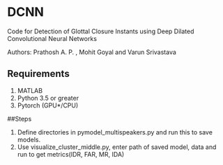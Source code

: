# DCNN

Code for Detection of Glottal Closure Instants using Deep
Dilated Convolutional Neural Networks

Authors: Prathosh A. P. , Mohit Goyal and Varun Srivastava

## Requirements
1. MATLAB
2. Python 3.5 or greater
3. Pytorch (GPU*/CPU)


##Steps

1. Define directories in pymodel\_multispeakers.py and run this to save models.
2. Use visualize\_cluster\_middle.py, enter path of saved model, data and run to get metrics(IDR, FAR, MR, IDA)
